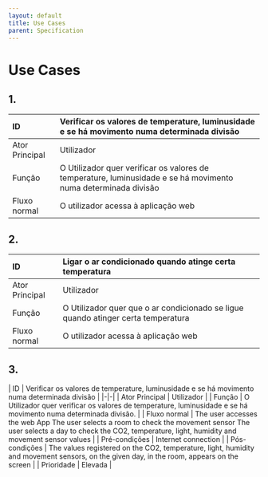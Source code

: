 ```yaml
---
layout: default
title: Use Cases
parent: Specification
---
```


# Use Cases

## 1.

<div markdown="1">

| ID             | Verificar os valores de temperature, luminusidade e se há movimento numa determinada divisão                   |
|:---------------|:---------------------------------------------------------------------------------------------------------------|
| Ator Principal | Utilizador                                                                                                     |
| Função         | O Utilizador quer verificar os valores de temperature, luminusidade e se há movimento numa determinada divisão |
| Fluxo normal   | O utilizador acessa à aplicação web                                                                            |

</div>

## 2.

<div markdown="1">

| ID             | Ligar o ar condicionado quando atinge certa temperatura                           |
|:---------------|:----------------------------------------------------------------------------------|
| Ator Principal | Utilizador                                                                        |
| Função         | O Utilizador quer que o ar condicionado se ligue quando atinger certa temperatura |
| Fluxo normal   | O utilizador acessa à aplicação web                                               |

</div>

## 3.

<div markdown="1">
| ID | Verificar os valores de temperature, luminusidade e se há movimento numa determinada divisão |
|-|-|
| Ator Principal     | Utilizador |
| Função | O Utilizador quer verificar os valores de temperature, luminusidade e se há movimento numa determinada divisão. |
| Fluxo normal | The user accesses the web App                                                                                 The user selects a room to check the movement sensor                                                                                 The user selects a day to check the CO2, temperature, light, humidity and movement sensor values |
| Pré-condições | Internet connection |
| Pós-condições | The  values registered on the CO2, temperature, light, humidity and movement  sensors, on the given day, in the room, appears on the screen |
| Prioridade | Elevada |
</div>
